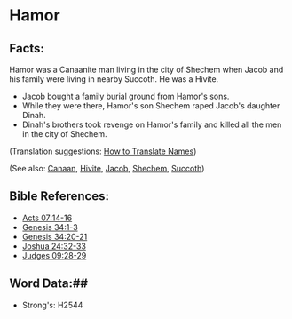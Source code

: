 # Hamor #

## Facts: ##

Hamor was a Canaanite man living in the city of Shechem when Jacob and his family were living in nearby Succoth. He was a Hivite.

* Jacob bought a family burial ground from Hamor's sons.
* While they were there, Hamor's son Shechem raped Jacob's daughter Dinah.
* Dinah's brothers took revenge on Hamor's family and killed all the men in the city of Shechem.

(Translation suggestions: [How to Translate Names](rc://en/ta/man/translate/translate-names))

(See also: [Canaan](canaan.md), [Hivite](hivite.md), [Jacob](jacob.md), [Shechem](shechem.md), [Succoth](succoth.md))

## Bible References: ##

* [Acts 07:14-16](rc://en/tn/help/act/07/14)
* [Genesis 34:1-3](rc://en/tn/help/gen/34/01)
* [Genesis 34:20-21](rc://en/tn/help/gen/34/20)
* [Joshua 24:32-33](rc://en/tn/help/jos/24/32)
* [Judges 09:28-29](rc://en/tn/help/jdg/09/28)

## Word Data:##

* Strong's: H2544

